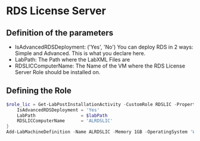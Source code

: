 # RDS License Server

## Definition of the parameters
- IsAdvancedRDSDeployment: ('Yes', 'No') You can deploy RDS in 2 ways: Simple and Advanced. This is what you declare here.
- LabPath: The Path where the LabXML Files are
- RDSLICComputerName: The Name of the VM where the RDS License Server Role should be installed on.

## Defining the Role
```` PowerShell
$role_lic = Get-LabPostInstallationActivity -CustomRole RDSLIC -Properties @{
    IsAdvancedRDSDeployment = 'Yes'
    LabPath                 = $labPath
    RDSLICComputerName      = 'ALRDSLIC'
}
Add-LabMachineDefinition -Name ALRDSLIC -Memory 1GB -OperatingSystem 'Windows Server 2016 Datacenter (Desktop Experience)' -DomainName contoso.com -PostInstallationActivity $role_lic
````
